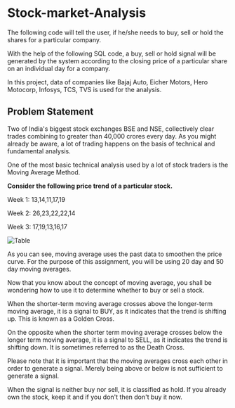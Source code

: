 # Stock-market-Analysis
The following code will tell the user, if he/she needs to buy, sell or hold the shares for a particular company.

With the help of the following SQL code, a buy, sell or hold signal will be generated by the system according to the closing price of a particular share on an individual day for a company.

In this project, data of companies like Bajaj Auto, Eicher Motors, Hero Motocorp, Infosys, TCS, TVS is used for the analysis.


## Problem Statement
Two of India's biggest stock exchanges BSE and NSE, collectively clear trades combining to greater than 40,000 crores every day. As you might already be aware, a lot of trading happens on the basis of technical and fundamental analysis.

One of the most basic technical analysis used by a lot of stock traders is the Moving Average Method. 

**Consider the following price trend of a particular stock.**

Week 1: 13,14,11,17,19

Week 2: 26,23,22,22,14

Week 3: 17,19,13,16,17

![Table](https://cdn.upgrad.com/UpGrad/temp/6cd1e9a9-e35c-4d45-9ae1-c11c90245e26/Assignment.png)

As you can see, moving average uses the past data to smoothen the price curve. For the purpose of this assignment, you will be using 20 day and 50 day moving averages.

Now that you know about the concept of moving average, you shall be wondering how to use it to determine whether to buy or sell a stock.

When the shorter-term moving average crosses above the longer-term moving average, it is a signal to BUY, as it indicates that the trend is shifting up. This is known as a Golden Cross.

On the opposite when the shorter term moving average crosses below the longer term moving average, it is a signal to SELL, as it indicates the trend is shifting down. It is sometimes referred to as the Death Cross.

Please note that it is important that the moving averages cross each other in order to generate a signal. Merely being above or below is not sufficient to generate a signal.

When the signal is neither buy nor sell, it is classified as hold. If you already own the stock, keep it and if you don't then don't buy it now.
